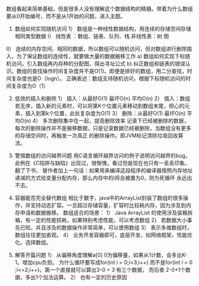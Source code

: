 数组看起来简单基础，但是很多人没有理解这个数据结构的精髓。带着为什么数组要从0开始编号，而不是从1开始的问题，进入主题。

1.	数组如何实现随机访问
1）	数组是一种线性数据结构，用连续的存储空间存储相同类型数据
I）	线性表  ：数组、链表、队列、栈 
    非线性表：树 图
    
II）	连续的内存空间、相同的数据，所以数组可以随机访问，但对数组进行删除插入，为了保证数组的连续性，就要做大量的数据搬移工作
a)	数组如何实现下标随机访问。引入数组再内存种的分配图，得出寻址公式
b)	纠正数组和链表的错误认识。数组的查找操作时间复杂度并不是O(1)。即便是排好的数组，用二分查找，时间复杂度也是O（logn）。
    正确表述：数组支持随机访问，根据下标随机访问的时间复杂度为O（1）

2.	低效的插入和删除
1）	插入：从最好O(1) 最坏O(n) 平均O(n)
2）	插入：数组若无序，插入新的元素时，可以将第K个位置元素移动到数组末尾，把心的元素，插入到第k个位置，此处复杂度为O(1)
3）	删除：从最好O(1) 最坏O(n) 平均O(n)
4）	多次删除集中在一起，提高删除效率
    记录下已经被删除的数据，每次的删除操作并不是搬移数据，只是记录数据已经被删除，当数组没有更多的存储空间时，再触发一次真正
    的删除操作。即JVM标记清除垃圾回收算法。

3.	警惕数组的访问越界问题
    用C语言循环越界访问的例子说明访问越界的bug。此例在《C陷阱与缺陷》出现过，很惭愧，看过但是现在也只有一丢丢印象。翻了下书，
    替作者加上一句话：如果用来编译这段程序的编译器按照内存地址递减的方式给变量分配内存，那么内存中的i将会被置为0，则为死循环
    永远出不去。

4.	容器能否完全替代数组
    相比于数字，java中的ArrayList封装了数组的很多操作，并支持动态扩容。一旦超过存储容量，扩容时比较耗内存，因为涉及到内存申请和数据搬移。
    数组适合的场景：
1）	Java ArrayList 的使用涉及装箱拆箱，有一定的性能损耗，如果特别考虑性能，可以考虑数组
2）	若数据大小事先已知，并且涉及的数据操作非常简单，可以使用数组
3）	表示多维数组时，数组往往更加直观。
4）	业务开发容器即可，底层开发，如网络框架，性能优化。选择数组。


5.	解答开篇问题
1）	从偏移角度理解a[0] 0为偏移量，如果从1计数，会多出K-1。增加cpu负担。
    为什么循环要写成for(int i = 0;i<3;i++) 而不是for(int i = 0 ;i<=2;i++)。第一个直接就可以算出3-0 = 3 有三个数据，
    而后者 2-0+1个数据，多出1个加法运算。
2）	也有一定的历史原因